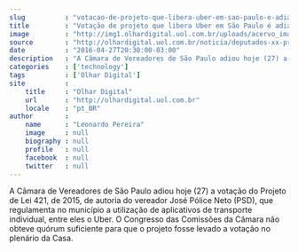 ```yaml
---
slug          : "votacao-de-projeto-que-libera-uber-em-sao-paulo-e-adiada"
title         : "Votação de projeto que libera Uber em São Paulo é adiada"
image         : "http://img1.olhardigital.uol.com.br/uploads/acervo_imagens/2016/04/20160412185138_660_420.jpg"
source        : "http://olhardigital.uol.com.br/noticia/deputados-xx-projeto-que-libera-uber-em-sao-paulo/57714"
date          : "2016-04-27T20:30:00-03:00"
description   : "A Câmara de Vereadores de São Paulo adiou hoje (27) a votação do Projeto de Lei 421, de 2015, de autoria do vereador José Pólice Neto (PSD), que regulamenta no município a utilização de aplicativos de transporte individual, entre eles o Uber. O Congresso das Comissões da Câmara não obteve quórum suficiente para que o projeto fosse levado a votação no plenário da Casa."
categories    : ['technology']
tags          : ['Olhar Digital']
site          :
    title     : "Olhar Digital"
    url       : "http://olhardigital.uol.com.br"
    locale    : "pt_BR"
author        :
    name      : "Leonardo Pereira"
    image     : null
    biography : null
    profile   : null
    facebook  : null
    twitter   : null
---
```


A Câmara de Vereadores de São Paulo adiou hoje (27) a votação do Projeto de Lei 421, de 2015, de autoria do vereador José Pólice Neto (PSD), que regulamenta no município a utilização de aplicativos de transporte individual, entre eles o Uber. O Congresso das Comissões da Câmara não obteve quórum suficiente para que o projeto fosse levado a votação no plenário da Casa.

